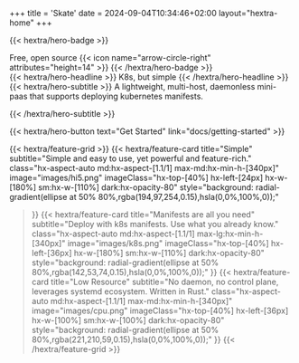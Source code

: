+++
title = 'Skate'
date = 2024-09-04T10:34:46+02:00
layout="hextra-home"
+++

{{< hextra/hero-badge >}}
  <div class="hx-w-2 hx-h-2 hx-rounded-full hx-bg-primary-400"></div>
  <span>Free, open source</span>
  {{< icon name="arrow-circle-right" attributes="height=14" >}}
{{< /hextra/hero-badge >}}

<div class="hx-mt-6 hx-mb-6">
{{< hextra/hero-headline >}}
K8s, but simple
{{< /hextra/hero-headline >}}
</div>

<div class="hx-mb-12">
{{< hextra/hero-subtitle >}}
A lightweight, multi-host, daemonless mini-paas that supports deploying kubernetes manifests.

{{< /hextra/hero-subtitle >}}
</div>

<div class="hx-mb-6">
{{< hextra/hero-button text="Get Started" link="docs/getting-started" >}}
</div>


{{< hextra/feature-grid >}}
{{< hextra/feature-card
title="Simple"
subtitle="Simple and easy to use, yet powerful and feature-rich."
class="hx-aspect-auto md:hx-aspect-[1.1/1] max-md:hx-min-h-[340px]"
image="images/hi5.png"
imageClass="hx-top-[40%] hx-left-[24px] hx-w-[180%] sm:hx-w-[110%] dark:hx-opacity-80"
style="background: radial-gradient(ellipse at 50% 80%,rgba(194,97,254,0.15),hsla(0,0%,100%,0));"
>}}
{{< hextra/feature-card
title="Manifests are all you need"
subtitle="Deploy with k8s manifests. Use what you already know."
class="hx-aspect-auto md:hx-aspect-[1.1/1] max-lg:hx-min-h-[340px]"
image="images/k8s.png"
imageClass="hx-top-[40%] hx-left-[36px] hx-w-[180%] sm:hx-w-[110%] dark:hx-opacity-80"
style="background: radial-gradient(ellipse at 50% 80%,rgba(142,53,74,0.15),hsla(0,0%,100%,0));"
>}}
{{< hextra/feature-card
title="Low Resource"
subtitle="No daemon, no control plane, leverages systemd ecosystem. Written in Rust."
class="hx-aspect-auto md:hx-aspect-[1.1/1] max-md:hx-min-h-[340px]"
image="images/cpu.png"
imageClass="hx-top-[40%] hx-left-[36px] hx-w-[100%] sm:hx-w-[100%] dark:hx-opacity-80"
style="background: radial-gradient(ellipse at 50% 80%,rgba(221,210,59,0.15),hsla(0,0%,100%,0));"
>}}
{{< /hextra/feature-grid >}}